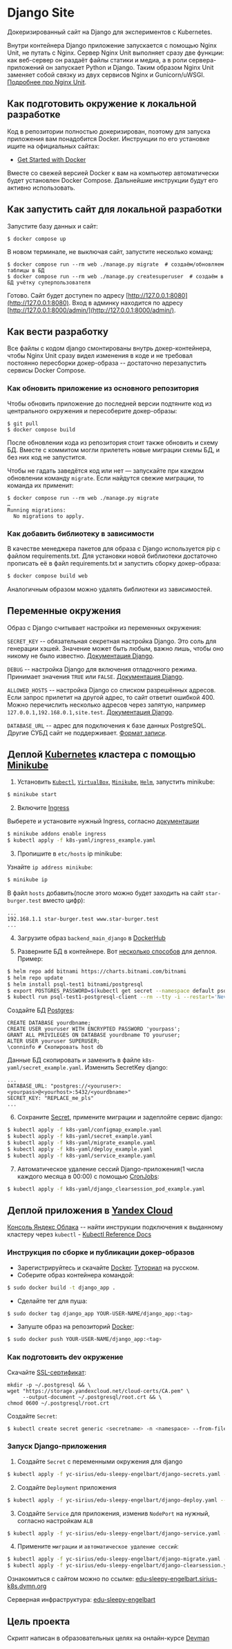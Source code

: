 # Django Site

Докеризированный сайт на Django для экспериментов с Kubernetes.

Внутри контейнера Django приложение запускается с помощью Nginx Unit, не путать с Nginx. Сервер Nginx Unit выполняет
сразу две функции: как веб-сервер он раздаёт файлы статики и медиа, а в роли сервера-приложений он запускает Python и
Django. Таким образом Nginx Unit заменяет собой связку из двух сервисов Nginx и
Gunicorn/uWSGI. [Подробнее про Nginx Unit](https://unit.nginx.org/).

## Как подготовить окружение к локальной разработке

Код в репозитории полностью докеризирован, поэтому для запуска приложения вам понадобится Docker. Инструкции по его
установке ищите на официальных сайтах:

- [Get Started with Docker](https://www.docker.com/get-started/)

Вместе со свежей версией Docker к вам на компьютер автоматически будет установлен Docker Compose. Дальнейшие инструкции
будут его активно использовать.

## Как запустить сайт для локальной разработки

Запустите базу данных и сайт:

```shell
$ docker compose up
```

В новом терминале, не выключая сайт, запустите несколько команд:

```shell
$ docker compose run --rm web ./manage.py migrate  # создаём/обновляем таблицы в БД
$ docker compose run --rm web ./manage.py createsuperuser  # создаём в БД учётку суперпользователя
```

Готово. Сайт будет доступен по адресу [http://127.0.0.1:8080](http://127.0.0.1:8080). Вход в админку находится по
адресу [http://127.0.0.1:8000/admin/](http://127.0.0.1:8000/admin/).

## Как вести разработку

Все файлы с кодом django смонтированы внутрь докер-контейнера, чтобы Nginx Unit сразу видел изменения в коде и не
требовал постоянно пересборки докер-образа -- достаточно перезапустить сервисы Docker Compose.

### Как обновить приложение из основного репозитория

Чтобы обновить приложение до последней версии подтяните код из центрального окружения и пересоберите докер-образы:

``` shell
$ git pull
$ docker compose build
```

После обновлении кода из репозитория стоит также обновить и схему БД. Вместе с коммитом могли прилететь новые миграции
схемы БД, и без них код не запустится.

Чтобы не гадать заведётся код или нет — запускайте при каждом обновлении команду `migrate`. Если найдутся свежие
миграции, то команда их применит:

```shell
$ docker compose run --rm web ./manage.py migrate
…
Running migrations:
  No migrations to apply.
```

### Как добавить библиотеку в зависимости

В качестве менеджера пакетов для образа с Django используется pip с файлом requirements.txt. Для установки новой
библиотеки достаточно прописать её в файл requirements.txt и запустить сборку докер-образа:

```sh
$ docker compose build web
```

Аналогичным образом можно удалять библиотеки из зависимостей.

## Переменные окружения

Образ с Django считывает настройки из переменных окружения:

`SECRET_KEY` -- обязательная секретная настройка Django. Это соль для генерации хэшей. Значение может быть любым, важно
лишь, чтобы оно никому не было
известно. [Документация Django](https://docs.djangoproject.com/en/3.2/ref/settings/#secret-key).

`DEBUG` -- настройка Django для включения отладочного режима. Принимает значения `TRUE`
или `FALSE`. [Документация Django](https://docs.djangoproject.com/en/3.2/ref/settings/#std:setting-DEBUG).

`ALLOWED_HOSTS` -- настройка Django со списком разрешённых адресов. Если запрос прилетит на другой адрес, то сайт
ответит ошибкой 400. Можно перечислить несколько адресов через запятую,
например `127.0.0.1,192.168.0.1,site.test`. [Документация Django](https://docs.djangoproject.com/en/3.2/ref/settings/#allowed-hosts).

`DATABASE_URL` -- адрес для подключения к базе данных PostgreSQL. Другие СУБД сайт не
поддерживает. [Формат записи](https://github.com/jacobian/dj-database-url#url-schema).

## Деплой [Kubernetes](https://kubernetes.io/) кластера с помощью [Minikube](https://minikube.sigs.k8s.io/docs/)

1) Установить [`Kubectl`](https://kubernetes.io/ru/docs/tasks/tools/install-kubectl/), [`VirtualBox`](https://www.virtualbox.org/), [`Minikube`](https://kubernetes.io/ru/docs/tasks/tools/install-minikube/), [`Helm`](https://helm.sh/), запустить minikube:

```sh
$ minikube start
```

2) Включите [Ingress](https://habr.com/ru/companies/slurm/articles/358824/)

Выберете и установите нужный Ingress,
согласно [документации](https://docs.google.com/spreadsheets/d/191WWNpjJ2za6-nbG4ZoUMXMpUK8KlCIosvQB0f-oq3k/edit#gid=907731238)

```sh
$ minikube addons enable ingress
$ kubectl apply -f k8s-yaml/ingress_example.yaml
```

3) Пропишите в `etc/hosts` ip minikube:

Узнайте `ip address minikube`:

```sh
$ minikube ip
```

В файл `hosts` добавить(после этого можно будет заходить на сайт `star-burger.test` вместо цифр):

```
...
192.168.1.1 star-burger.test www.star-burger.test
...
```

4) Загрузите образ `backend_main_django` в [DockerHub](https://hub.docker.com/)

5) Разверните БД в контейнере.
   Вот [несколько способов](https://yeah366.com/2023/01/How-to-deploy-PostgreSQL-in-Kubernetes/#45_kubectl__PostgreSQL_557)
   для деплоя. Пример:

```sh
$ helm repo add bitnami https://charts.bitnami.com/bitnami
$ helm repo update
$ helm install psql-test1 bitnami/postgresql
$ export POSTGRES_PASSWORD=$(kubectl get secret --namespace default psql-test1-postgresql -o jsonpath="{.data.postgres-password}" | base64 -d)
$ kubectl run psql-test1-postgresql-client --rm --tty -i --restart='Never' --namespace default --image docker.io/bitnami/postgresql:15.1.0-debian-11-r19 --env="PGPASSWORD=$POSTGRES_PASSWORD" --command -- psql --host psql-test1-postgresql -U postgres -d postgres -p 5432
```

Создайте БД [Postgres](https://www.postgresql.org/):

```
CREATE DATABASE yourdbname;
CREATE USER youruser WITH ENCRYPTED PASSWORD 'yourpass';
GRANT ALL PRIVILEGES ON DATABASE yourdbname TO youruser;
ALTER USER youruser SUPERUSER;
\conninfo # Скопировать host db
```

Данные БД скопировать и заменить в файле `k8s-yaml/secret_example.yaml`. Изменить SecretKey django:

```
...
DATABASE_URL: "postgres://<youruser>:<yourpass>@<yourhost>:5432/<yourdbname>"
SECRET_KEY: "REPLACE_me_pls"
...
```

6) Сохраните [Secret](https://kubernetes.io/docs/concepts/configuration/secret/), примените миграции и задеплойте сервис
   django:

```sh
$ kubectl apply -f k8s-yaml/configmap_example.yaml
$ kubectl apply -f k8s-yaml/secret_example.yaml
$ kubectl apply -f k8s-yaml/migrate_example.yaml
$ kubectl apply -f k8s-yaml/deploy_example.yaml
$ kubectl apply -f k8s-yaml/service_example.yaml
```

7) Автоматическое удаление сессий Django-приложения(1 числа каждого месяца в 00:00) c
   помощью [CronJobs](https://tproger.ru/translations/guide-to-cron-jobs):

```sh
$ kubectl apply -f k8s-yaml/django_clearsession_pod_example.yaml
```

## Деплой приложения в [Yandex Cloud](https://console.cloud.yandex.ru/)

[Консоль Яндекс Облака](https://console.cloud.yandex.ru/) -- найти инструкции подключения к выданному кластеру
через `kubectl` - [Kubectl Reference Docs](https://kubernetes.io/docs/reference/generated/kubectl/kubectl-commands)

### Инструкция по сборке и публикации докер-образов

- Зарегистрируйтесь и
  скачайте [Docker](https://www.docker.com/). [Туториал](https://timeweb.cloud/tutorials/docker/kak-ustanovit-docker-na-ubuntu-22-04)
  на русском.
- Соберите образ контейнера командой:

```bash
$ sudo docker build -t django_app .
```

- Сделайте тег для пуша:

```bash
$ sudo docker tag django_app YOUR-USER-NAME/django_app:<tag>
```

- Запуште образ на репозиторий [Docker](https://www.docker.com/):

```bash
$ sudo docker push YOUR-USER-NAME/django_app:<tag>
```

### Как подготовить dev окружение

Скачайте [SSL-сертификат](https://cloud.yandex.ru/ru/docs/managed-postgresql/operations/connect#get-ssl-cert):

```
mkdir -p ~/.postgresql && \
wget "https://storage.yandexcloud.net/cloud-certs/CA.pem" \
     --output-document ~/.postgresql/root.crt && \
chmod 0600 ~/.postgresql/root.crt
```

Создайте `Secret`:

```sh
$ kubectl create secret generic <secretname> -n <namespace> --from-file=path/to/root.crt
```

### Запуск Django-приложения

1) Создайте `Secret` с переменными окружения для django

```sh
$ kubectl apply -f yc-sirius/edu-sleepy-engelbart/django-secrets.yaml --namespace=edu-sleepy-engelbart
```

2) Создайте `Deployment` приложения

```sh
$ kubectl apply -f yc-sirius/edu-sleepy-engelbart/django-deploy.yaml --namespace=edu-sleepy-engelbart
```

3) Создайте `Service` для приложения, изменив `NodePort` на нужный, согласно настройкам `ALB`

```sh
$ kubectl apply -f yc-sirius/edu-sleepy-engelbart/django-service.yaml --namespace=edu-sleepy-engelbart
```

4) Примените `миграции` и `автоматическое удаление сессий`:

```sh
$ kubectl apply -f yc-sirius/edu-sleepy-engelbart/django-migrate.yaml --namespace=edu-sleepy-engelbart
$ kubectl apply -f yc-sirius/edu-sleepy-engelbart/django-clearsession.yaml --namespace=edu-sleepy-engelbart
```

Ознакомиться с сайтом можно по
ссылке: [edu-sleepy-engelbart.sirius-k8s.dvmn.org](https://edu-sleepy-engelbart.sirius-k8s.dvmn.org/)

Серверная
инфраструктура: [edu-sleepy-engelbart](https://sirius-env-registry.website.yandexcloud.net/edu-sleepy-engelbart.html)

## Цель проекта

Скрипт написан в образовательных целях на онлайн-курсе [Devman](https://dvmn.org)

